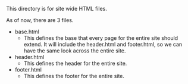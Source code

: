 This directory is for site wide HTML files.

As of now, there are 3 files.

- base.html
	- This defines the base that every page for the entire site should extend.
		It will include the header.html and footer.html, so we can have the same
		look across the entire site.
- header.html
	- This defines the header for the entire site.
- footer.html
	- This defines the footer for the entire site.
